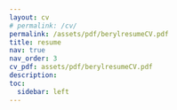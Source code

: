 ```yaml
---
layout: cv
# permalink: /cv/
permalink: /assets/pdf/berylresumeCV.pdf
title: resume
nav: true
nav_order: 3
cv_pdf: assets/pdf/berylresumeCV.pdf
description:
toc:
  sidebar: left
---
```

